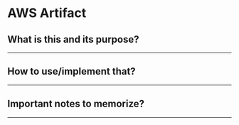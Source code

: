 # AWS Artifact

## What is this and its purpose?

---

## How to use/implement that?

---

## Important notes to memorize?

---
